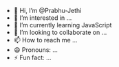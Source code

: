 - 👋 Hi, I’m @Prabhu-Jethi
- 👀 I’m interested in ...
- 🌱 I’m currently learning JavaScript
- 💞️ I’m looking to collaborate on ...
- 📫 How to reach me ...
- 😄 Pronouns: ...
- ⚡ Fun fact: ...

<!---
Prabhu-Jethi/Prabhu-Jethi is a ✨ special ✨ repository because its `README.md` (this file) appears on your GitHub profile.
You can click the Preview link to take a look at your changes.
--->
